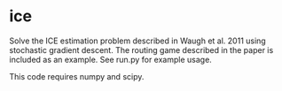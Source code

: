 ice
===

Solve the ICE estimation problem described in Waugh et al. 2011 using stochastic gradient descent.  The routing game described in the paper is included as an example.  See run.py for example usage.

This code requires numpy and scipy.
